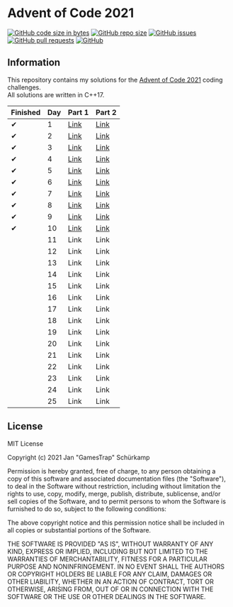 # Advent of Code 2021

[![GitHub code size in bytes](https://img.shields.io/github/languages/code-size/GamesTrap/AoC-2021)](https://github.com/GamesTrap/AoC-2021)
[![GitHub repo size](https://img.shields.io/github/repo-size/GamesTrap/AoC-2021)](https://github.com/GamesTrap/AoC-2021)
[![GitHub issues](https://img.shields.io/github/issues/GamesTrap/AoC-2021)](https://github.com/GamesTrap/AoC-2021/issues?q=is%3Aopen+is%3Aissue)
[![GitHub pull requests](https://img.shields.io/github/issues-pr/GamesTrap/AoC-2021)](https://github.com/GamesTrap/AoC-2021/pulls?q=is%3Aopen+is%3Apr)
[![GitHub](https://img.shields.io/github/license/GamesTrap/AoC-2021)](https://github.com/GamesTrap/AoC-2021/blob/master/LICENSE)

## Information

This repository contains my solutions for the [Advent of Code 2021](https://adventofcode.com/2021) coding challenges.  
All solutions are written in C++17.  

| Finished | Day | Part 1                                   | Part 2                                   |
| -------- | --- | ---------------------------------------- | ---------------------------------------- |
| ✔        | 1   | [Link](AdventOfCode2021/Day1/Part1.cpp)  | [Link](AdventOfCode2021/Day1/Part2.cpp)  |
| ✔        | 2   | [Link](AdventOfCode2021/Day2/Part1.cpp)  | [Link](AdventOfCode2021/Day2/Part2.cpp)  |
| ✔        | 3   | [Link](AdventOfCode2021/Day3/Part1.cpp)  | [Link](AdventOfCode2021/Day3/Part2.cpp)  |
| ✔        | 4   | [Link](AdventOfCode2021/Day4/Part1.cpp)  | [Link](AdventOfCode2021/Day4/Part2.cpp)  |
| ✔        | 5   | [Link](AdventOfCode2021/Day5/Part1.cpp)  | [Link](AdventOfCode2021/Day5/Part2.cpp)  |
| ✔        | 6   | [Link](AdventOfCode2021/Day6/Part1.cpp)  | [Link](AdventOfCode2021/Day6/Part2.cpp)  |
| ✔        | 7   | [Link](AdventOfCode2021/Day7/Part1.cpp)  | [Link](AdventOfCode2021/Day7/Part2.cpp)  |
| ✔        | 8   | [Link](AdventOfCode2021/Day8/Part1.cpp)  | [Link](AdventOfCode2021/Day8/Part2.cpp)  |
| ✔        | 9   | [Link](AdventOfCode2021/Day9/Part1.cpp)  | [Link](AdventOfCode2021/Day9/Part2.cpp)  |
| ✔        | 10  | [Link](AdventOfCode2021/Day10/Part1.cpp) | [Link](AdventOfCode2021/Day10/Part2.cpp) |
|          | 11  | Link   | Link   |
|          | 12  | Link   | Link   |
|          | 13  | Link   | Link   |
|          | 14  | Link   | Link   |
|          | 15  | Link   | Link   |
|          | 16  | Link   | Link   |
|          | 17  | Link   | Link   |
|          | 18  | Link   | Link   |
|          | 19  | Link   | Link   |
|          | 20  | Link   | Link   |
|          | 21  | Link   | Link   |
|          | 22  | Link   | Link   |
|          | 23  | Link   | Link   |
|          | 24  | Link   | Link   |
|          | 25  | Link   | Link   |

## License

MIT License

Copyright (c) 2021 Jan "GamesTrap" Schürkamp

Permission is hereby granted, free of charge, to any person obtaining a copy
of this software and associated documentation files (the "Software"), to deal
in the Software without restriction, including without limitation the rights
to use, copy, modify, merge, publish, distribute, sublicense, and/or sell
copies of the Software, and to permit persons to whom the Software is
furnished to do so, subject to the following conditions:

The above copyright notice and this permission notice shall be included in all
copies or substantial portions of the Software.

THE SOFTWARE IS PROVIDED "AS IS", WITHOUT WARRANTY OF ANY KIND, EXPRESS OR
IMPLIED, INCLUDING BUT NOT LIMITED TO THE WARRANTIES OF MERCHANTABILITY,
FITNESS FOR A PARTICULAR PURPOSE AND NONINFRINGEMENT. IN NO EVENT SHALL THE
AUTHORS OR COPYRIGHT HOLDERS BE LIABLE FOR ANY CLAIM, DAMAGES OR OTHER
LIABILITY, WHETHER IN AN ACTION OF CONTRACT, TORT OR OTHERWISE, ARISING FROM,
OUT OF OR IN CONNECTION WITH THE SOFTWARE OR THE USE OR OTHER DEALINGS IN THE
SOFTWARE.
